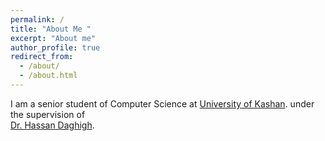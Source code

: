 ```yaml
---
permalink: /
title: "About Me "
excerpt: "About me"
author_profile: true
redirect_from: 
  - /about/
  - /about.html
---
```



<style>

.twocol { columns: 2 }
ul.twocol { width: 110%; }
</style>
 
I am a senior student of Computer Science at [University of Kashan](https://kashanu.ac.ir/en). 
under the supervision of     
 [Dr. Hassan Daghigh](https://faculty.kashanu.ac.ir/daghigh/en).



